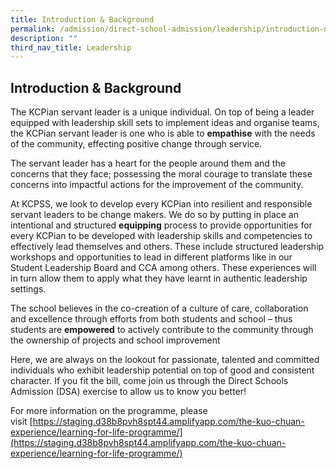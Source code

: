 ```yaml
---
title: Introduction & Background
permalink: /admission/direct-school-admission/leadership/introduction-n-background/
description: ""
third_nav_title: Leadership
---
```

## Introduction & Background

The KCPian servant leader is a unique individual. On top of being a leader equipped with leadership skill sets to implement ideas and organise teams, the KCPian servant leader is one who is able to **empathise** with the needs of the community, effecting positive change through service.

The servant leader has a heart for the people around them and the concerns that they face; possessing the moral courage to translate these concerns into impactful actions for the improvement of the community.

At KCPSS, we look to develop every KCPian into resilient and responsible servant leaders to be change makers. We do so by putting in place an intentional and structured **equipping** process to provide opportunities for every KCPian to be developed with leadership skills and competencies to effectively lead themselves and others. These include structured leadership workshops and opportunities to lead in different platforms like in our Student Leadership Board and CCA among others. These experiences will in turn allow them to apply what they have learnt in authentic leadership settings.

The school believes in the co-creation of a culture of care, collaboration and excellence through efforts from both students and school – thus students are **empowered** to actively contribute to the community through the ownership of projects and school improvement

Here, we are always on the lookout for passionate, talented and committed individuals who exhibit leadership potential on top of good and consistent character. If you fit the bill, come join us through the Direct Schools Admission (DSA) exercise to allow us to know you better!

For more information on the programme, please visit [https://staging.d38b8pvh8spt44.amplifyapp.com/the-kuo-chuan-experience/learning-for-life-programme/](https://staging.d38b8pvh8spt44.amplifyapp.com/the-kuo-chuan-experience/learning-for-life-programme/)

